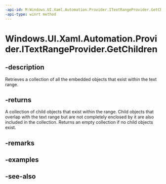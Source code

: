 ```yaml
---
-api-id: M:Windows.UI.Xaml.Automation.Provider.ITextRangeProvider.GetChildren
-api-type: winrt method
---
```


<!-- Method syntax
public Windows.UI.Xaml.Automation.Provider.IRawElementProviderSimple[] GetChildren()
-->

# Windows.UI.Xaml.Automation.Provider.ITextRangeProvider.GetChildren

## -description
Retrieves a collection of all the embedded objects that exist within the text range.



## -returns
A collection of child objects that exist within the range. Child objects that overlap with the text range but are not completely enclosed by it are also included in the collection. Returns an empty collection if no child objects exist.

## -remarks

## -examples

## -see-also
